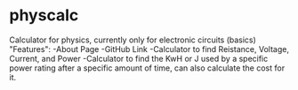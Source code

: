 # physcalc
Calculator for physics, currently only for electronic circuits (basics)
"Features":
-About Page
-GitHub Link
-Calculator to find Reistance, Voltage, Current, and Power
-Calculator to find the KwH or J used by a specific power rating after a specific amount of time, can also calculate the cost for it.
